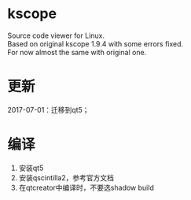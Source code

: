kscope
======
Source code viewer for Linux.</br>
Based on original kscope 1.9.4 with some errors fixed.</br>
For now almost the same with original one.</br>

# 更新
2017-07-01：迁移到qt5；

# 编译
1. 安装qt5
2. 安装qscintilla2，参考官方文档
3. 在qtcreator中编译时，不要选shadow build
